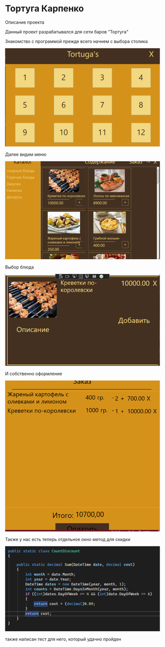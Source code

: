 # Тортуга Карпенко
<html>
  <head>
    Описание проекта
  </head>
  <body>
<p>Данный проект разрабатывался для сети баров "Тортуга"<br>
  <div> Знакомство с программой прежде всего начнем с выбора столика</div>
    <p><img  alt="Tables" src="https://github.com/TatianaKa/TortugasKarp/blob/master/TortugasKarp/Res/Tables.PNG"  </img></p>
    <div>Далее видим меню<div/>
       <p><img  alt="Menu" src="https://github.com/TatianaKa/TortugasKarp/blob/master/TortugasKarp/Res/Menu.PNG"  </img></p>
     <div>Выбор блюда <div/>
         <p><img  alt="Product" src="https://github.com/TatianaKa/TortugasKarp/blob/master/TortugasKarp/Res/Product.PNG"  </img></p>
        <div>И собственно оформление<div/>
           <p><img  alt="Check" src="https://github.com/TatianaKa/TortugasKarp/blob/master/TortugasKarp/Res/Check.PNG"  </img></p>
<div>Также у нас есть теперь отдельное окно метод для скидки<div/>
  <p><img  alt="Product" src="https://github.com/TatianaKa/TortugasKarp/blob/master/TortugasKarp/Res/Method.PNG"  </img></p>
<div>также написан тест для него, который удачно пройден<div/>
  </body>
  </html>
